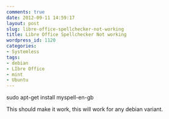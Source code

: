 ```yaml
---
comments: true
date: 2012-09-11 14:59:17
layout: post
slug: libre-office-spellchecker-not-working
title: Libre Office Spellchecker Not working
wordpress_id: 1120
categories:
- Systemless
tags:
- debian
- LIbre Office
- mint
- Ubuntu
---
```


sudo apt-get install myspell-en-gb



This should make it work, this will work for any debian variant.

